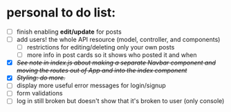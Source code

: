 # personal to do list:

* [ ] finish enabling **edit/update** for posts
* [ ] add users! the whole API resource (model, controller, and components)
  * [ ] restrictions for editing/deleting only your own posts
  * [ ] more info in post cards so it shows who posted it and when
* [X] ~~*See note in index.js about making a separate Navbar component and moving the routes out of App and into the index component*~~
* [X] ~~*Styling: do more.*~~
* [ ] display more useful error messages for login/signup
* [ ] form validations
* [ ] log in still broken but doesn't show that it's broken to user (only console)